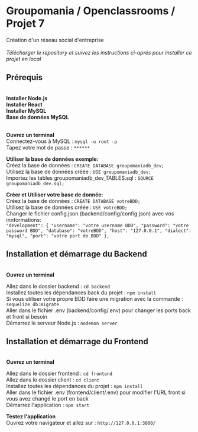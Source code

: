 <h1>Groupomania / Openclassrooms / Projet 7</h1>  
Création d'un réseau social d'entreprise  </br>
 </br>
<i>Télécharger le repository et suivez les instructions ci-après pour installer ce projet en local</i> </br>

<h2>Prérequis</h2> </br>
<strong>
Installer Node.js </br>
Installer React </br>
Installer MySQL </br>
Base de données MySQL </br>
</strong>

 </br>

<strong>Ouvrez un terminal</strong> </br>
Connectez-vous à MySQL : `mysql -u root -p` </br>
Tapez votre mot de passe : `******` </br>

<strong>Utiliser la base de données exemple:</strong></br>
Créez la base de données : `CREATE DATABASE groupomaniadb_dev;` </br>
Utilisez la base de données créée : `USE groupomaniadb_dev;` </br>
Importez les tables groupomaniadb_dev_TABLES.sql : `SOURCE groupomaniadb_dev.sql;` </br>

<strong>Créer et Utiliser votre base de donnée:</strong></br>
Créez la base de données : `CREATE DATABASE votreBDD;` </br>
Utilisez la base de données créée : `USE votreBDD;` </br>
Changer le fichier config.json (backend/config/config.json) avec vos innformations:</br>
`"development": {
    "username": "votre username BDD",
    "password": "votre password BDD",
    "database": "votreBDD",
    "host": "127.0.0.1",
    "dialect": "mysql",
    "port": "votre port de BDD"
  },`</br>

<h2>Installation et démarrage du Backend</h2> </br>
<strong>Ouvrez un terminal</strong> </br>

Allez dans le dossier backend : `cd backend` </br>
Installez toutes les dépendances back du projet : `npm install` </br>
Si vous utiliser votre propre BDD faire une migration avec la commande : `sequelize db:migrate`</br>
Aller dans le fichier .env (backend/config/.env) pour changer les ports back et front si besoin</br>
Démarrez le serveur Node.js : `nodemon server` </br>

<h2>Installation et démarrage du Frontend</h2> </br>
<strong>Ouvrez un terminal</strong> </br>

Allez dans le dossier frontend : `cd frontend` </br>
Allez dans le dossier client : `cd client` </br>
Installez toutes les dépendances du projet : `npm install` </br>
Aller dans le fichier .env (frontend/client/.env) pour modifier l'URL front si vous avez changé le port en back</br>
Démarrez l'application : `npm start` </br>

<!-- <strong>Admininistration Login</strong> </br>
```LOGIN: admin```
```PASSWORD: Admin123!``` -->

<strong>Testez l'application</strong> </br>
Ouvrez votre navigateur et allez sur : `http://127.0.0.1:3000/`

